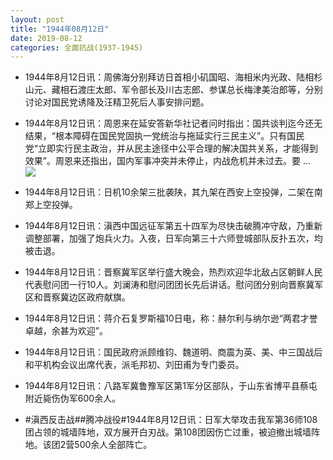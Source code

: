 ```yaml
---
layout: post
title: "1944年08月12日"
date: 2019-08-12
categories: 全面抗战(1937-1945)
---
```


<meta name="referrer" content="no-referrer" />

- 1944年8月12日讯：周佛海分别拜访日首相小矶国昭、海相米内光政、陆相杉山元、藏相石渡庄太郎、军令部长及川古志郎、参谋总长梅津美治郎等，分别讨论对国民党诱降及汪精卫死后人事安排问题。 

- 1944年8月12日讯：周恩来在延安答新华社记者问时指出：国共谈判迄今还无结果，“根本障碍在国民党固执一党统治与拖延实行三民主义”。只有国民党“立即实行民主政治，并从民主途径中公平合理的解决国共关系，才能得到效果”。周恩来还指出，国内军事冲突并未停止，内战危机并未过去。要 ... <br/><img src="https://wx1.sinaimg.cn/large/aca367d8ly1g5x70okrasj20c80cwglr.jpg" />

- 1944年8月12日讯：日机10余架三批袭陕，其九架在西安上空投弹，二架在南郑上空投弹。 

- 1944年8月12日讯：滇西中国远征军第五十四军为尽快击破腾冲守敌，乃重新调整部署，加强了炮兵火力。入夜，日军向第三十六师登城部队反扑五次，均被击退。 

- 1944年8月12日讯：晋察冀军区举行盛大晚会，热烈欢迎华北敌占区朝鲜人民代表慰问团一行10人。刘澜涛和慰问团团长先后讲话。慰问团分别向晋察冀军区和晋察冀边区政府献旗。 

- 1944年8月12日讯：蒋介石复罗斯福10日电，称：赫尔利与纳尔逊“两君才誉卓越，余甚为欢迎”。 

- 1944年8月12日讯：国民政府派顾维钧、魏道明、商震为英、美、中三国战后和平机构会议出席代表，派毛邦初、刘田甫为专门委员。 

- 1944年8月12日讯：八路军冀鲁豫军区第1军分区部队，于山东省博平县蔡屯附近毙伤伪军600余人。 

- #滇西反击战##腾冲战役#1944年8月12日讯：日军大举攻击我军第36师108团占领的城墙阵地，双方展开白刃战。第108团因伤亡过重，被迫撤出城墙阵地。该团2营500余人全部阵亡。 

